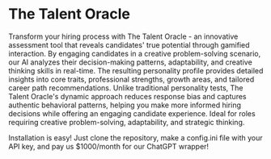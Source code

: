 # The Talent Oracle

Transform your hiring process with The Talent Oracle - an innovative assessment tool that reveals candidates' true potential through gamified interaction. By engaging candidates in a creative problem-solving scenario, our AI analyzes their decision-making patterns, adaptability, and creative thinking skills in real-time. The resulting personality profile provides detailed insights into core traits, professional strengths, growth areas, and tailored career path recommendations. Unlike traditional personality tests, The Talent Oracle's dynamic approach reduces response bias and captures authentic behavioral patterns, helping you make more informed hiring decisions while offering an engaging candidate experience. Ideal for roles requiring creative problem-solving, adaptability, and strategic thinking.

Installation is easy! Just clone the repository, make a config.ini file with your API key, and pay us $1000/month for our ChatGPT wrapper!
